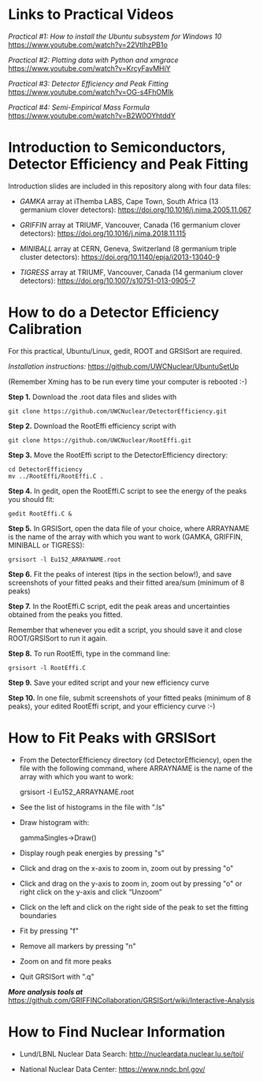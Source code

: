 # Links to Practical Videos

*Practical #1: How to install the Ubuntu subsystem for Windows 10*  https://www.youtube.com/watch?v=22VtIhzPB1o

*Practical #2: Plotting data with Python and xmgrace*  https://www.youtube.com/watch?v=KrcyFavMHiY

*Practical #3: Detector Efficiency and Peak Fitting*  https://www.youtube.com/watch?v=OG-s4FhOMIk

*Practical #4: Semi-Empirical Mass Formula* https://www.youtube.com/watch?v=B2W0OYhtddY

# Introduction to Semiconductors, Detector Efficiency and Peak Fitting
Introduction slides are included in this repository along with four data files:

- *GAMKA* array at iThemba LABS, Cape Town, South Africa (13 germanium clover detectors): https://doi.org/10.1016/j.nima.2005.11.067

- *GRIFFIN* array at TRIUMF, Vancouver, Canada (16 germanium clover detectors): https://doi.org/10.1016/j.nima.2018.11.115

- *MINIBALL* array at CERN, Geneva, Switzerland (8 germanium triple cluster detectors): https://doi.org/10.1140/epja/i2013-13040-9

- *TIGRESS* array at TRIUMF, Vancouver, Canada (14 germanium clover detectors): https://doi.org/10.1007/s10751-013-0905-7

# How to do a Detector Efficiency Calibration

For this practical, Ubuntu/Linux, gedit, ROOT and GRSISort are required.

*Installation instructions:* https://github.com/UWCNuclear/UbuntuSetUp

(Remember Xming has to be run every time your computer is rebooted :-)

**Step 1.** Download the .root data files and slides with

    git clone https://github.com/UWCNuclear/DetectorEfficiency.git

**Step 2.** Download the RootEffi efficiency script with

    git clone https://github.com/UWCNuclear/RootEffi.git

**Step 3.** Move the RootEffi script to the DetectorEfficiency directory:

    cd DetectorEfficiency
    mv ../RootEffi/RootEffi.C .

**Step 4.** In gedit, open the RootEffi.C script to see the energy of the peaks you should fit:

    gedit RootEffi.C &

**Step 5.** In GRSISort, open the data file of your choice, where ARRAYNAME is the name of the array with which you want to work (GAMKA, GRIFFIN, MINIBALL or TIGRESS):

    grsisort -l Eu152_ARRAYNAME.root

**Step 6.** Fit the peaks of interest (tips in the section below!), and save screenshots of your fitted peaks and their fitted area/sum (minimum of 8 peaks)

**Step 7.** In the RootEffi.C script, edit the peak areas and uncertainties obtained from the peaks you fitted.

Remember that whenever you edit a script, you should save it and close ROOT/GRSISort to run it again.

**Step 8.** To run RootEffi, type in the command line:

    grsisort -l RootEffi.C

**Step 9.** Save your edited script and your new efficiency curve

**Step 10.** In one file, submit screenshots of your fitted peaks (minimum of 8 peaks), your edited RootEffi script, and your efficiency curve :-)

# How to Fit Peaks with GRSISort

- From the DetectorEfficiency directory (cd DetectorEfficiency), open the file with the following command, where ARRAYNAME is the name of the array with which you want to work:

    grsisort -l Eu152_ARRAYNAME.root

- See the list of histograms in the file with ".ls"

- Draw histogram with:

    gammaSingles->Draw()

- Display rough peak energies by pressing "s"

- Click and drag on the x-axis to zoom in, zoom out by pressing "o"

- Click and drag on the y-axis to zoom in, zoom out by pressing "o" or right click on the y-axis and click “Unzoom”

- Click on the left and click on the right side of the peak to set the fitting boundaries

- Fit by pressing "f"

- Remove all markers by pressing "n"

- Zoom on and fit more peaks

- Quit GRSISort with ".q"

***More analysis tools at*** https://github.com/GRIFFINCollaboration/GRSISort/wiki/Interactive-Analysis

# How to Find Nuclear Information

- Lund/LBNL Nuclear Data Search: http://nucleardata.nuclear.lu.se/toi/

- National Nuclear Data Center: https://www.nndc.bnl.gov/

